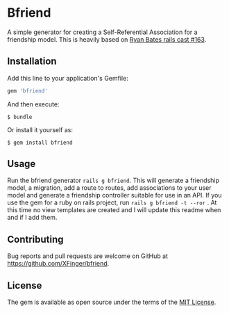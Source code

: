 # Bfriend

A simple generator for creating a Self-Referential Association for a friendship model. This is heavily based on [Ryan Bates rails cast #163](http://railscasts.com/episodes/163-self-referential-association).  

## Installation

Add this line to your application's Gemfile:

```ruby
gem 'bfriend'
```

And then execute:

    $ bundle

Or install it yourself as:

    $ gem install bfriend

## Usage

Run the bfriend generator `rails g bfriend`. This will generate a friendship model, a migration, add a route to routes, add associations to your user model and generate a friendship controller suitable for use in an API.
If you use the gem for a ruby on rails project, run `rails g bfriend -t --ror` .
At this time no view templates are created and I will update this readme when and if I add them.

 

## Contributing

Bug reports and pull requests are welcome on GitHub at https://github.com/XFinger/bfriend.

## License

The gem is available as open source under the terms of the [MIT License](http://opensource.org/licenses/MIT).